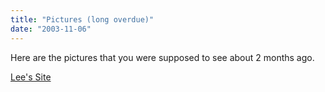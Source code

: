 ```yaml
---
title: "Pictures (long overdue)"
date: "2003-11-06"
---
```


Here are the pictures that you were supposed to see about 2 months ago.

[Lee's Site](http://leenathan12.bravehost.com//)
